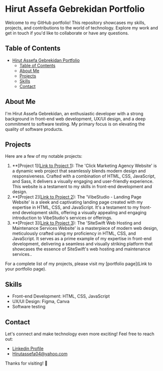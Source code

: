 # Hirut Assefa Gebrekidan Portfolio

Welcome to my GitHub portfolio! This repository showcases my skills, projects, and contributions to the world of technology. Explore my work and get in touch if you'd like to collaborate or have any questions.

## Table of Contents

- [Hirut Assefa Gebrekidan Portfolio](#msc-hirut-assefa-gebrekidan-portfolio)
  - [Table of Contents](#table-of-contents)
  - [About Me](#about-me)
  - [Projects](#projects)
  - [Skills](#skills)
  - [Contact](#contact)

## About Me

I'm Hirut Assefa Gebrekidan, an enthusiastic developer with a strong background in front-end web development, UX/UI design, and a deep commitment to software testing. My primary focus is on elevating the quality of software products.

## Projects

Here are a few of my notable projects:

1. **[Project 1]([Link to Project 1](https://github.com/HirutAssefa/click-marketing-agency)): The 'Click Marketing Agency Website' is a dynamic web project that seamlessly blends modern design and responsiveness. Crafted with a combination of HTML, CSS, JavaScript, and Sass, it delivers a visually engaging and user-friendly experience. This website is a testament to my skills in front-end development and design.
2. **[Project 2]([Link to Project 2](https://github.com/HirutAssefa/VibeStudio-landing-page-website)): The 'VibeStudio - Landing Page Website' is a sleek and captivating landing page created with my expertise in HTML, CSS, and JavaScript. It's a testament to my front-end development skills, offering a visually appealing and engaging introduction to VibeStudio's services or offerings.
3. **[Project 3]([Link to Project 3](https://github.com/HirutAssefa/SiteSwift-web-hosting-and-maintenance-services-website)): The 'SiteSwift Web Hosting and Maintenance Services Website' is a masterpiece of modern web design, meticulously crafted using my proficiency in HTML, CSS, and JavaScript. It serves as a prime example of my expertise in front-end development, delivering a seamless and visually striking platform that showcases the essence of SiteSwift's web hosting and maintenance services..

For a complete list of my projects, please visit my [portfolio page](Link to your portfolio page).

## Skills

- Front-end Development: HTML, CSS, JavaScript
- UX/UI Design: Figma, Canva
- Software testing

## Contact

Let's connect and make technology even more exciting! Feel free to reach out:

- [Linkedin Profile](https://www.linkedin.com/in/hirutassefa/)
- [Hirutassefa04@yahoo.com](mailto:Hirutassefa04@yahoo.com)
  
Thanks for visiting! 🙌
